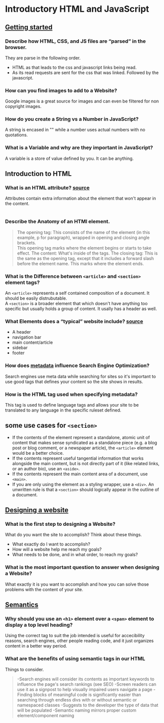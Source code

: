 # Introductory HTML and JavaScript

## [Getting started](https://developer.mozilla.org/en-US/docs/Learn/HTML/Introduction_to_HTML/Getting_started)

### Describe how HTML, CSS, and JS files are “parsed” in the browser.  

They are parse in the following order.  
- HTML as that leads to the css and javascript links being read.  
- As its read requests are sent for the css that was linked. Followed by the javascript.  

### How can you find images to add to a Website?  
Google images is a great source for images and can even be filtered for non copyright images.  

### How do you create a String vs a Number in JavaScript?  
A string is encased in "" while a number uses actual numbers with no quotations.  

### What is a Variable and why are they important in JavaScript?  
A variable is a store of value defined by you. It can be anything.  

## Introduction to HTML  

### What is an HTML attribute? [source](https://developer.mozilla.org/en-US/docs/Learn/HTML/Introduction_to_HTML/Getting_started#see_also)
Attributes contain extra information about the element that won't appear in the content.  
<br>
### Describe the Anatomy of an HTMl element.  
>The opening tag: This consists of the name of the element (in this example, p for paragraph), wrapped in opening and closing angle brackets.  
>This opening tag marks where the element begins or starts to take effect.
>The content: What's inside of the tags.
>The closing tag: This is the same as the opening tag, except that it includes a forward slash before the element name. This marks where the element ends.  

### What is the Difference between `<article>` and `<section>` element tags?
An `<article>` represents a self contained composition of a document. It should be easily distrubutable.  
A `<section>` is a broader element that which doesn't have anything too specific but usually holds a group of content. It usally has a header as well.

### What Elements does a “typical” website include? [source](https://developer.mozilla.org/en-US/docs/Learn/HTML/Introduction_to_HTML/Document_and_website_structure)
- A header
- navigation bar
- main content/article
- sidebar
- footer  
### How does [metadata](https://developer.mozilla.org/en-US/docs/Learn/HTML/Introduction_to_HTML/The_head_metadata_in_HTML) influence Search Engine Optimization?
Search engines use meta data while searching for sites so it's important to use good tags that defines your content so the site shows in results.  
### How is the <meta> HTML tag used when specifying metadata?
This tag is used to define language tags and allows your site to be translated to any language in the specific ruleset defined.  

## some use cases for `<section>`  
- If the contents of the element represent a standalone, atomic unit of content that makes sense syndicated as a standalone piece (e.g. a blog post or blog comment, or a newspaper article), the `<article>` element would be a better choice.
- If the contents represent useful tangential information that works alongside the main content, but is not directly part of it (like related links, or an author bio), use an `<aside>`.
- If the contents represent the main content area of a document, use `<main>`.
- If you are only using the element as a styling wrapper, use a `<div>`. An unwritten rule is that a `<section>` should logically appear in the outline of a document.

## [Designing a website](https://developer.mozilla.org/en-US/docs/Learn/Common_questions/Thinking_before_coding)

### What is the first step to designing a Website?  
What do you want the site to accomplish? Think about these things.  
- What exactly do I want to accomplish?
- How will a website help me reach my goals?
- What needs to be done, and in what order, to reach my goals?  <br>
### What is the most important question to answer when designing a Website?  
What exactly it is you want to accomplish and how you can solve those problems with the content of your site.  

## [Semantics](https://developer.mozilla.org/en-US/docs/Glossary/Semantics)  
### Why should you use an `<h1>` element over a `<span>` element to display a top level heading?  
Using the correct tag to suit the job intended is useful for accecibility reasons, search engines, other people reading code, and it just organizes content in a better way period. 

### What are the benefits of using semantic tags in our HTML
Things to consider.  
> -Search engines will consider its contents as important keywords to influence the page's search rankings (see SEO)
> -Screen readers can use it as a signpost to help visually impaired users navigate a page
> -Finding blocks of meaningful code is significantly easier than searching through endless divs with or without semantic or namespaced classes
> -Suggests to the developer the type of data that will be populated
> -Semantic naming mirrors proper custom element/component naming  
